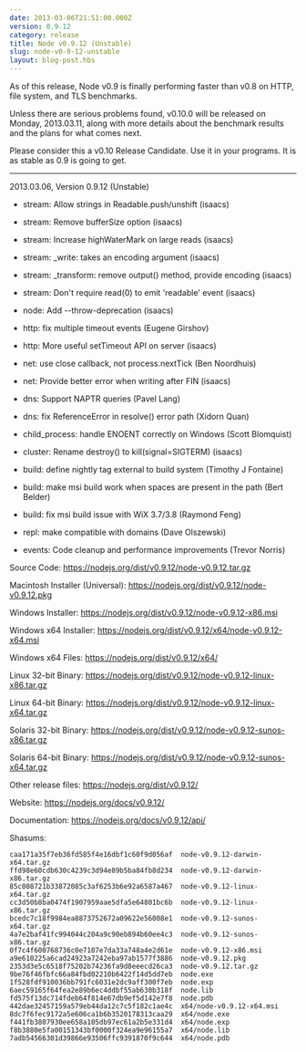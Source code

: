 ```yaml
---
date: 2013-03-06T21:51:00.000Z
version: 0.9.12
category: release
title: Node v0.9.12 (Unstable)
slug: node-v0-9-12-unstable
layout: blog-post.hbs
---
```


As of this release, Node v0.9 is finally performing faster than v0.8
on HTTP, file system, and TLS benchmarks.

Unless there are serious problems found, v0.10.0 will be released on
Monday, 2013.03.11, along with more details about the benchmark
results and the plans for what comes next.

Please consider this a v0.10 Release Candidate. Use it in your
programs. It is as stable as 0.9 is going to get.

---

2013.03.06, Version 0.9.12 (Unstable)

- stream: Allow strings in Readable.push/unshift (isaacs)

- stream: Remove bufferSize option (isaacs)

- stream: Increase highWaterMark on large reads (isaacs)

- stream: \_write: takes an encoding argument (isaacs)

- stream: \_transform: remove output() method, provide encoding (isaacs)

- stream: Don't require read(0) to emit 'readable' event (isaacs)

- node: Add --throw-deprecation (isaacs)

- http: fix multiple timeout events (Eugene Girshov)

- http: More useful setTimeout API on server (isaacs)

- net: use close callback, not process.nextTick (Ben Noordhuis)

- net: Provide better error when writing after FIN (isaacs)

- dns: Support NAPTR queries (Pavel Lang)

- dns: fix ReferenceError in resolve() error path (Xidorn Quan)

- child_process: handle ENOENT correctly on Windows (Scott Blomquist)

- cluster: Rename destroy() to kill(signal=SIGTERM) (isaacs)

- build: define nightly tag external to build system (Timothy J Fontaine)

- build: make msi build work when spaces are present in the path (Bert Belder)

- build: fix msi build issue with WiX 3.7/3.8 (Raymond Feng)

- repl: make compatible with domains (Dave Olszewski)

- events: Code cleanup and performance improvements (Trevor Norris)

Source Code: https://nodejs.org/dist/v0.9.12/node-v0.9.12.tar.gz

Macintosh Installer (Universal): https://nodejs.org/dist/v0.9.12/node-v0.9.12.pkg

Windows Installer: https://nodejs.org/dist/v0.9.12/node-v0.9.12-x86.msi

Windows x64 Installer: https://nodejs.org/dist/v0.9.12/x64/node-v0.9.12-x64.msi

Windows x64 Files: https://nodejs.org/dist/v0.9.12/x64/

Linux 32-bit Binary: https://nodejs.org/dist/v0.9.12/node-v0.9.12-linux-x86.tar.gz

Linux 64-bit Binary: https://nodejs.org/dist/v0.9.12/node-v0.9.12-linux-x64.tar.gz

Solaris 32-bit Binary: https://nodejs.org/dist/v0.9.12/node-v0.9.12-sunos-x86.tar.gz

Solaris 64-bit Binary: https://nodejs.org/dist/v0.9.12/node-v0.9.12-sunos-x64.tar.gz

Other release files: https://nodejs.org/dist/v0.9.12/

Website: https://nodejs.org/docs/v0.9.12/

Documentation: https://nodejs.org/docs/v0.9.12/api/

Shasums:

```
caa171a35f7eb36fd585f4e16dbf1c60f9d056af  node-v0.9.12-darwin-x64.tar.gz
ffd98e60cdb630c4239c3d94e89b5ba84fb8d234  node-v0.9.12-darwin-x86.tar.gz
85c008721b33872085c3af6253b6e92a6587a467  node-v0.9.12-linux-x64.tar.gz
cc3d50b8ba0474f1907959aae5dfa5e64801bc6b  node-v0.9.12-linux-x86.tar.gz
bcedc7c18f9984ea8873752672a09622e56008e1  node-v0.9.12-sunos-x64.tar.gz
4a7e2baf41fc994044c204a9c90eb894b60ee4c3  node-v0.9.12-sunos-x86.tar.gz
0f7c4f600768736c0e7107e7da33a748a4e2d61e  node-v0.9.12-x86.msi
a9e610225a6cad24923a7242eba97ab1577f3886  node-v0.9.12.pkg
2353d3e5c6518f75202b74236fa9d8eeecd26ca3  node-v0.9.12.tar.gz
9be76f46fbfc66a84fbd02210b6422f14d5dd7eb  node.exe
1f528fdf910036bb791fc6031e2dc9aff300f7eb  node.exp
6aec59165f64fea2e89b6ec4ddbf55ab630b318f  node.lib
fd575f13dc714fdeb64f814e67db9ef5d142e7f8  node.pdb
442dae32457159a579eb44da12c7c5f182c1ae4c  x64/node-v0.9.12-x64.msi
8dc7f6fec9172a5e606ca1b6b3520178313caa29  x64/node.exe
f441fb3807930ee658a105db97ec61a2b5e331d4  x64/node.exp
f8b3880e5fa00151343bf0000f324ea9e96155a7  x64/node.lib
7adb54566301d39866e93506ffc9391870f9c644  x64/node.pdb
```
